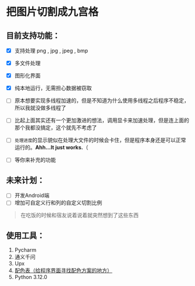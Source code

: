 # 把图片切割成九宫格

## 目前支持功能：
 -  [x] 支持处理 png , jpg , jpeg , bmp
 -  [x] 多文件处理
 -  [x] 图形化界面
 -  [x] 纯本地运行，无需担心数据被窃取
 -  [ ] 原本想要实现多线程加速的，但是不知道为什么使用多线程之后程序不稳定，所以我就没做多线程了
 -  [ ] 比起上面其实还有一个更加激进的想法，调用显卡来加速处理，但是连上面的那个我都没搞定，这个就先不考虑了
 -  [ ] `处理进度`的显示貌似在处理大文件的时候会卡住，但是程序本身还是可以正常运行的。**Ahh...It just works.**（
 -  [ ] 等你来补充的功能


## 未来计划：
 - [ ] 开发Android端
 - [ ] 增加可自定义行和列的自定义切割比例

> 在吃饭的时候和宿友说着说着就突然想到了这些东西

## 使用工具： 
1. Pycharm
2. 通义千问
3. Upx
4. [配色表（给程序界面寻找配色方案的地方）](https://www.peisebiao.com)
5. Python 3.12.0
